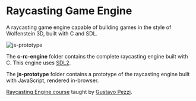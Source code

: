 # Raycasting Game Engine

A raycasting game engine capable of building games in the style of Wolfenstein 3D, built with C and SDL.

![js-prototype](https://github.com/Nico-Posateri/c-and-js-raycast-engine/assets/141705409/f522b7d8-7144-4a0b-a7fa-3bf18a38a31e)

The **c-rc-engine** folder contains the complete raycasting engine built with C. This engine uses [SDL2](https://github.com/libsdl-org/SDL/releases/tag/release-2.28.5).

The **js-prototype** folder contains a prototype of the raycasting engine built with JavaScript, rendered in-browser.

[Raycasting Engine course](https://pikuma.com/courses/raycasting-engine-tutorial-algorithm-javascript) taught by [Gustavo Pezzi](https://github.com/gustavopezzi).
